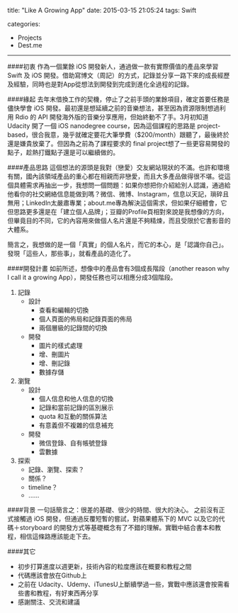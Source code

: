 title: "Like A Growing App"
date: 2015-03-15 21:05:24
tags: Swift

categories:
- Projects
- Dest.me

---

####初衷
作為一個業餘 iOS 開發新人，通過做一款有實際價值的產品來學習 Swift 及 iOS 開發。借助寫博文（周記）的方式，記錄並分享一路下來的成長經歷及經驗，同時也是對App從想法到開發到完成到進化全過程的記錄。

####緣起
去年末借換工作的契機，停止了之前手頭的業餘項目，確定首要任務是儘快學會 iOS 開發。最初還是想延續之前的音樂想法，甚至因為資源限制想過利用 Rdio 的 API 開發海外版的音樂分享應用，但始終動不了手。3月初知道 Udacity 開了一個 iOS nanodegree course，因為這個課程的思路是 project-based，很合我意，幾乎就確定要花大筆學費（$200/month）跟聽了，最後終於還是嫌貴放棄了。但因為之前為了課程要求的 final project想了一些更容易開發的點子，趁熱打鐵點子還是可以繼續做的。

####產品思路
這個想法的源頭是我對（戀愛）交友網站現狀的不滿。也許和環境有關，國內該領域產品的重心都在相親而非戀愛，而且大多產品做得很不堪。從這個具體需求再抽出一步，我想問一個問題：如果你想把你介紹給別人認識，通過給他看你的社交網絡信息能做到嗎？微信、微博、Instagram，信息以天記，瑣碎且無用；LinkedIn太嚴肅專業；about.me專為解決這個需求，但如果仔細體會，它但思路更多還是在「建立個人品牌」；豆瓣的Profile頁相對來說是我想像的方向，但畢竟目的不同，它的內容用來做個人名片還是不夠精煉，而且受限於它書影音的大體系。

簡言之，我想做的是一個「真實」的個人名片，而它的本心，是「認識你自己」。發現「這些人，那些事」，就看產品的造化了。

####開發計畫
如前所述，想像中的產品會有3個成長階段（another reason why I call it a growing App），開發任務也可以相應分成3個階段。

1. 記錄
    * 設計
        * 查看和編輯的切換
        * 個人頁面的佈局和記錄頁面的佈局
        * 兩個層級的記錄間的切換
    * 開發
        * 圖片的樣式處理
        * 增、刪圖片
        * 增、刪記錄
        * 數據存儲
2. 瀏覽
    * 設計
        * 個人信息和他人信息的切換
        * 記錄和當前記錄的區別展示
        * quota 和互動的關係算法
        * 有意義但不複雜的信息補充
    * 開發
        * 微信登錄、自有帳號登錄
        * 雲數據
3. 探索
    * 記錄、瀏覽、探索？
    * 關係？
    * timeline？
    * ......

####背景
一句話簡言之：很差的基礎、很少的時間、很大的決心。
之前沒有正式接觸過 iOS 開發，但通過反覆短暫的嘗試，對蘋果體系下的 MVC 以及它的代碼＋storyboard 的開發方式等基礎概念有了不錯的理解。實戰中結合書本和教程，相信這條路應該能走下去。

####其它
* 初步打算進度以週更新，技術內容的粒度應該在概要和教程之間
* 代碼應該會放在Github上
* 之前在 Udacity、Udemy、iTunesU上斷續學過一些，實戰中應該還會按需看些書和教程，有好東西再分享
* 感謝關注、交流和建議

